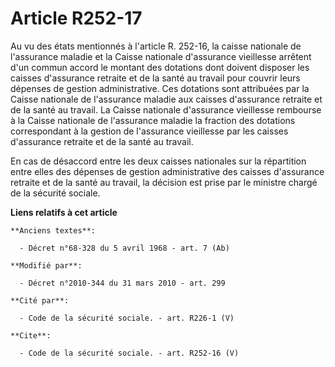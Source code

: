 # Article R252-17

Au vu des états mentionnés à l'article R. 252-16, la caisse nationale de l'assurance maladie et la Caisse nationale
d'assurance vieillesse arrêtent d'un commun accord le montant des dotations dont doivent disposer les caisses d'assurance
retraite et de la santé au travail pour couvrir leurs dépenses de gestion administrative. Ces dotations sont attribuées par
la Caisse nationale de l'assurance maladie aux caisses d'assurance retraite et de la santé au travail. La Caisse nationale
d'assurance vieillesse rembourse à la Caisse nationale de l'assurance maladie la fraction des dotations correspondant à la
gestion de l'assurance vieillesse par les caisses d'assurance retraite et de la santé au travail. 

En cas de désaccord entre les deux caisses nationales sur la répartition entre elles des dépenses de gestion administrative
des caisses d'assurance retraite et de la santé au travail, la décision est prise par le ministre chargé de la sécurité
sociale.

**Liens relatifs à cet article**

	**Anciens textes**:

	  - Décret n°68-328 du 5 avril 1968 - art. 7 (Ab)

	**Modifié par**:

	  - Décret n°2010-344 du 31 mars 2010 - art. 299

	**Cité par**:

	  - Code de la sécurité sociale. - art. R226-1 (V)

	**Cite**:

	  - Code de la sécurité sociale. - art. R252-16 (V)
